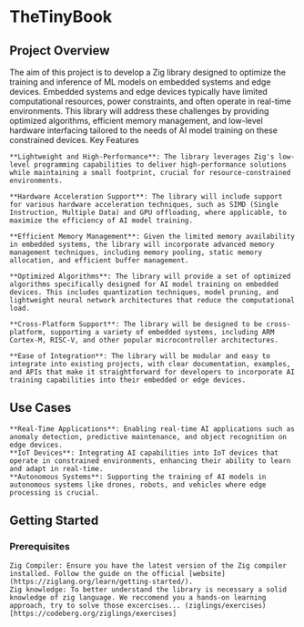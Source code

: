 # TheTinyBook

## Project Overview

The aim of this project is to develop a Zig library designed to optimize the training and inference of ML models on embedded systems and edge devices. Embedded systems and edge devices typically have limited computational resources, power constraints, and often operate in real-time environments. This library will address these challenges by providing optimized algorithms, efficient memory management, and low-level hardware interfacing tailored to the needs of AI model training on these constrained devices.
Key Features

    **Lightweight and High-Performance**: The library leverages Zig's low-level programming capabilities to deliver high-performance solutions while maintaining a small footprint, crucial for resource-constrained environments.

    **Hardware Acceleration Support**: The library will include support for various hardware acceleration techniques, such as SIMD (Single Instruction, Multiple Data) and GPU offloading, where applicable, to maximize the efficiency of AI model training.

    **Efficient Memory Management**: Given the limited memory availability in embedded systems, the library will incorporate advanced memory management techniques, including memory pooling, static memory allocation, and efficient buffer management.

    **Optimized Algorithms**: The library will provide a set of optimized algorithms specifically designed for AI model training on embedded devices. This includes quantization techniques, model pruning, and lightweight neural network architectures that reduce the computational load.

    **Cross-Platform Support**: The library will be designed to be cross-platform, supporting a variety of embedded systems, including ARM Cortex-M, RISC-V, and other popular microcontroller architectures.

    **Ease of Integration**: The library will be modular and easy to integrate into existing projects, with clear documentation, examples, and APIs that make it straightforward for developers to incorporate AI training capabilities into their embedded or edge devices.

## Use Cases

    **Real-Time Applications**: Enabling real-time AI applications such as anomaly detection, predictive maintenance, and object recognition on edge devices.
    **IoT Devices**: Integrating AI capabilities into IoT devices that operate in constrained environments, enhancing their ability to learn and adapt in real-time.
    **Autonomous Systems**: Supporting the training of AI models in autonomous systems like drones, robots, and vehicles where edge processing is crucial.

## Getting Started

### Prerequisites
    Zig Compiler: Ensure you have the latest version of the Zig compiler installed. Follow the guide on the official [website](https://ziglang.org/learn/getting-started/).
    Zig knowledge: To better understand the library is necessary a solid knowledge of zig language. We reccomend you a hands-on learning approach, try to solve those excercises... (ziglings/exercises)[https://codeberg.org/ziglings/exercises]
